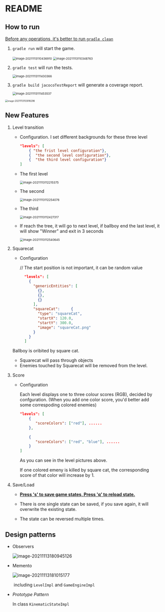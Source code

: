 # README



## How to run 

<u>Before any operations, it's better to run `gradle clean`</u>

1. `gradle run` will start the game.

   <img src="README.assets/image-20211113110436910.png" alt="image-20211113110436910" style="zoom: 67%;" />

   <img src="README.assets/image-20211113110348763.png" alt="image-20211113110348763" style="zoom: 67%;" />

2. `gradle test` will run the tests.

   <img src="README.assets/image-20211113111430366.png" alt="image-20211113111430366" style="zoom: 67%;" />

3. `gradle build jacocoTestReport` will generate a coverage report.

   <img src="README.assets/image-20211113111453537.png" alt="image-20211113111453537" style="zoom:67%;" />

<img src="README.assets/image-20211113153916296.png" alt="image-20211113153916296" style="zoom: 50%;" />

## New Features

1. Level transition

   + Configuration. I set different backgrounds for these three level

     ```json
     "levels": [
         { "the frist level configuration"},
         {	"the second level configuration"},
         {	"the third level configuration"}
     ]
     ```

   + The first level

     <img src="README.assets/image-20211113112215375.png" alt="image-20211113112215375" style="zoom:67%;" />

   + The second 

     <img src="README.assets/image-20211113112254076.png" alt="image-20211113112254076" style="zoom:67%;" />

   + The third

     <img src="README.assets/image-20211113112427317.png" alt="image-20211113112427317" style="zoom:67%;" />

   + If reach the tree, it will go to next level, if ballboy end the last level, it will show "Winner" and exit in 3 seconds

     <img src="README.assets/image-20211113112540645.png" alt="image-20211113112540645" style="zoom:67%;" />

2. Squarecat

   + Configuration

      // The start position is not important, it can be random value

     ```json
       "levels": [
         {
           "genericEntities": [
             {}, 
             {},
             {}
           ],
           "squareCat":     {
             "type": "squareCat",
             "startX": 120.0,
             "startY": 300.0,
             "image": "squareCat.png"
           }
         }
       ]
     ```

   Ballboy is oribited by square cat.

   + Squarecat will pass through objects
   + Enemies touched by Squarecat will be removed from the level.

3. Score

   + Configuration

     Each level displays one to three colour scores (RGB), decided by confguration. (When you add one color score, you'd better add some correspoding colored enemies)

     ```json
     "levels": [
         {
         	"scoreColors": ["red"], ......
         },
         
         {
         	"scoreColors": ["red", "blue"], ......
         }
     ]
     ```

     As you can see in the level pictures above.

     If one colored emeny is killed by square cat, the corresponding score of that color will increase by 1.

4. Save/Load

   + **<u>Press 's' to save game states, Press 'q' to reload state.</u>**

   + There is one single state can be saved, if you save again, it will overwrite the existing state.

   + The state can be reversed multiple times.

     

## **Design patterns**

+ Observers

  ![image-20211113180945126](README.assets/image-20211113180945126.png)

+ Memento

  ![image-20211113181015177](README.assets/image-20211113181015177.png)

  ​																		including `LevelImpl` and `GameEngineImpl`

+ *Prototype Pattern* 

  In class `KinematicStateImpl`

  